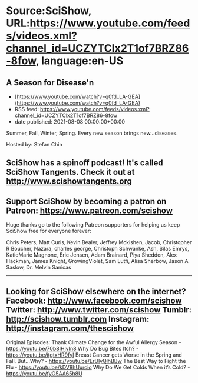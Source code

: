 # Source:SciShow, URL:https://www.youtube.com/feeds/videos.xml?channel_id=UCZYTClx2T1of7BRZ86-8fow, language:en-US

## A Season for Disease'n
 - [https://www.youtube.com/watch?v=q0fd_LA-GEA](https://www.youtube.com/watch?v=q0fd_LA-GEA)
 - RSS feed: https://www.youtube.com/feeds/videos.xml?channel_id=UCZYTClx2T1of7BRZ86-8fow
 - date published: 2021-08-08 00:00:00+00:00

Summer, Fall, Winter, Spring. Every new season brings new...diseases. 

Hosted by: Stefan Chin

SciShow has a spinoff podcast! It's called SciShow Tangents. Check it out at http://www.scishowtangents.org
----------
Support SciShow by becoming a patron on Patreon: https://www.patreon.com/scishow
----------
Huge thanks go to the following Patreon supporters for helping us keep SciShow free for everyone forever:

Chris Peters, Matt Curls, Kevin Bealer, Jeffrey Mckishen, Jacob, Christopher R Boucher, Nazara, charles george, Christoph Schwanke, Ash, Silas Emrys, KatieMarie Magnone, Eric Jensen, Adam Brainard, Piya Shedden, Alex Hackman, James Knight, GrowingViolet, Sam Lutfi, Alisa Sherbow, Jason A Saslow, Dr. Melvin Sanicas

----------
Looking for SciShow elsewhere on the internet?
Facebook: http://www.facebook.com/scishow
Twitter: http://www.twitter.com/scishow
Tumblr: http://scishow.tumblr.com
Instagram: http://instagram.com/thescishow
----------
Original Episodes:
Thank Climate Change for the Awful Allergy Season - https://youtu.be/70b8IHjvIn8
Why Do Bug Bites Itch? - https://youtu.be/itgtxHR9fyI
Breast Cancer gets Worse in the Spring and Fall. But...Why? - https://youtu.be/ErUlyQlhBBw
The Best Way to Fight the Flu - https://youtu.be/kDV8hUurcio
Why Do We Get Colds When it’s Cold? - https://youtu.be/fyO5AA65h8U

